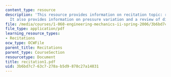```yaml
---
content_type: resource
description: 'This resource provides information on recitation topic: review of hydrostatics.
  It also provides information on pressure variation and a review of dimensional analysis.'
file: /media/courses/1-060-engineering-mechanics-ii-spring-2006/3b6bd7c763c7278ab5d9878c27a14831_recitation1.pdf
file_type: application/pdf
learning_resource_types:
- Recitations
ocw_type: OCWFile
parent_title: Recitations
parent_type: CourseSection
resourcetype: Document
title: recitation1.pdf
uid: 3b6bd7c7-63c7-278a-b5d9-878c27a14831
---
```

